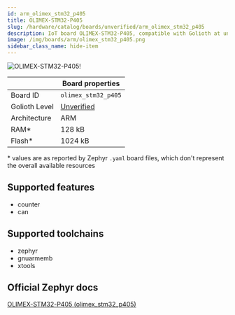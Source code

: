 ```yaml
---
id: arm_olimex_stm32_p405
title: OLIMEX-STM32-P405
slug: /hardware/catalog/boards/unverified/arm_olimex_stm32_p405
description: IoT board OLIMEX-STM32-P405, compatible with Golioth at unverified level.
image: /img/boards/arm/olimex_stm32_p405.png
sidebar_class_name: hide-item
---
```


[//]: # (This is an auto-generated file, do not edit! Changes to it will be lost upon re-generation)

![OLIMEX-STM32-P405!](/img/boards/arm/olimex_stm32_p405.png "OLIMEX-STM32-P405")

|                | Board properties     |
| -------------  | -------------------- |
| Board ID       | `olimex_stm32_p405` |
| Golioth Level  | [Unverified](/hardware#unverified-boards) |
| Architecture   | ARM |
| RAM*           | 128 kB |
| Flash*         | 1024 kB |

\* values are as reported by Zephyr `.yaml` board files, which don't represent the overall available resources



## Supported features

* counter
* can

## Supported toolchains

* zephyr
* gnuarmemb
* xtools

## Official Zephyr docs

[OLIMEX-STM32-P405 (olimex_stm32_p405)](https://docs.zephyrproject.org/latest/boards/arm/olimex_stm32_p405/doc/index.html)
